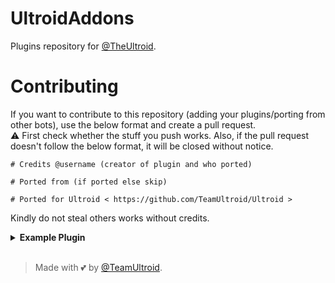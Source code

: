 # UltroidAddons
Plugins repository for [@TheUltroid](https://github.com/TeamUltroid/Ultroid).

# Contributing
If you want to contribute to this repository (adding your plugins/porting from other bots), use the below format and create a pull request.   
⚠️ First check whether the stuff you push works. Also, if the pull request doesn't follow the below format, it will be closed without notice.

```
# Credits @username (creator of plugin and who ported)   
   
# Ported from (if ported else skip)   
   
# Ported for Ultroid < https://github.com/TeamUltroid/Ultroid >   
```
   
Kindly do not steal others works without credits.<br>

<details><summary><b>Example Plugin</b></summary>
   Required Import are Automatically Done.<br>

```python3
@ultroid_cmd(pattern="hi")
   async def hello_world(event):
       await event.reply("Hello World")
```

</details><br>

> Made with 💕 by [@TeamUltroid](https://t.me/TeamUltroid).
